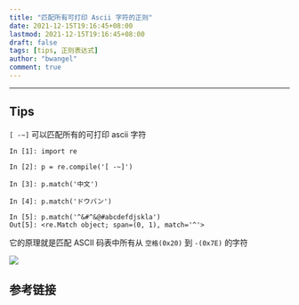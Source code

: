```yaml
---
title: "匹配所有可打印 Ascii 字符的正则"
date: 2021-12-15T19:16:45+08:00
lastmod: 2021-12-15T19:16:45+08:00
draft: false
tags: [tips, 正则表达式]
author: "bwangel"
comment: true
---
```


<!--more-->

---

## Tips

`[ -~]` 可以匹配所有的可打印 ascii 字符

```
In [1]: import re

In [2]: p = re.compile('[ -~]')

In [3]: p.match('中文')

In [4]: p.match('ドウバン')

In [5]: p.match('^&#^&@#abcdefdjskla')
Out[5]: <re.Match object; span=(0, 1), match='^'>
```

它的原理就是匹配 ASCII 码表中所有从 `空格(0x20)` 到 `-(0x7E)` 的字符

![](https://passage-1253400711.cos.ap-beijing.myqcloud.com//2021-12-15-191941.png)

## 参考链接
